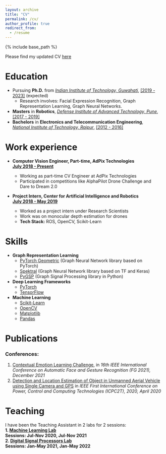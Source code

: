 ```yaml
---
layout: archive
title: "CV"
permalink: /cv/
author_profile: true
redirect_from:
  - /resume
---
```


{% include base_path %}

Please find my updated CV [here]()<br>

Education
======
* Pursuing **Ph.D.** from [_Indian Institute of Technology, Guwahati_](https://iitg.ac.in/), [[2019 - 2023]]() (expected)<br>
  * Research involves: Facial Expression Recognition, Graph Representation Learning, Graph Neural Networks.<br>
* **Masters** in **Robotics**, [_Defense Institute of Advanced Technology, Pune_](https://diat.ac.in/), [[2017 - 2019]]()
* **Bachelors** in **Electronics and Telecommunication Engineering**, [_National Institute of Technology, Raipur_](http://www.nitrr.ac.in/), [[2012 - 2016]]()

Work experience
======
* **Computer Vision Engineer, Part-time, AdPix Technologies**<br>
[**July 2018 - Present**]()<br>
  * Working as part-time CV Engineer at AdPix Technologies
  * Participated in competitions like AlphaPilot Drone Challenge and Dare to Dream 2.0

* **Project Intern, Center for Artificial Intelligence and Robotics**<br>
[**July 2018 - May 2019**]()<br>
  * Worked as a project intern under Research Scientists
  * Work was on monocular depth estimation for drones
  * **Tech Stack:** ROS, OpenCV, Scikit-Learn
  
Skills
====== 
* **Graph Representation Learning**
  * [PyTorch Geometric](https://pytorch-geometric.readthedocs.io/en/latest/) (Graph Neural Network library based on PyTorch)
  * [Spektral](https://graphneural.network/) (Graph Neural Network library based on TF and Keras)
  * [PyGSP](https://pygsp.readthedocs.io/en/stable/) (Graph Signal Processing library in Python)
* **Deep Learning Frameworks**
  * [PyTorch](https://pytorch.org/)
  * [TensorFlow](https://www.tensorflow.org/)
* **Machine Learning**
  * [Scikit-Learn](https://scikit-learn.org/)
  * [OpenCV](https://opencv.org/)
  * [Matplotlib](https://matplotlib.org/)
  * [Pandas](https://pandas.pydata.org/)


Publications
======

### Conferences:<br>

1. [Contextual Emotion Learning Challenge](https://snehilsanyal.github.io/files/paper2.pdf), in _16th IEEE International Conference on Automatic Face and Gesture Recognition (FG 2021), December 2021_<br>
2. [Detection and Location Estimation of Object in Unmanned Aerial Vehicle using Single Camera and GPS](https://snehilsanyal.github.io/files/paper1.pdf) in _IEEE First International Conference on Power, Control and Computing Technologies (ICPC2T), 2020, April 2020_<br>
  
Teaching
======
I have been the Teaching Assistant in 2 labs for 2 sessions:<br>
**1. [Machine Learning Lab](https://snehilsanyal.github.io/EE524/)**<br>
**Sessions: Jul-Nov 2020, Jul-Nov 2021**<br>
**2. [Digital Signal Processors Lab](https://snehilsanyal.github.io/EE521/)**<br>
**Sessions: Jan-May 2021, Jan-May 2022**
